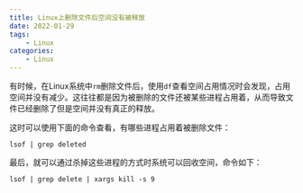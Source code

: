 ```yaml
---
title: Linux上删除文件后空间没有被释放
date: 2022-01-29
tags:
    - Linux
categories:
    - Linux
---
```


有时候，在Linux系统中`rm`删除文件后，使用`df`查看空间占用情况时会发现，占用空间并没有减少。这往往都是因为被删除的文件还被某些进程占用着，从而导致文件已经删除了但是空间并没有真正的释放。

这时可以使用下面的命令查看，有哪些进程占用着被删除文件：

```shell
lsof | grep deleted
```
最后，就可以通过杀掉这些进程的方式时系统可以回收空间，命令如下：

```shell
lsof | grep delete | xargs kill -s 9
```
